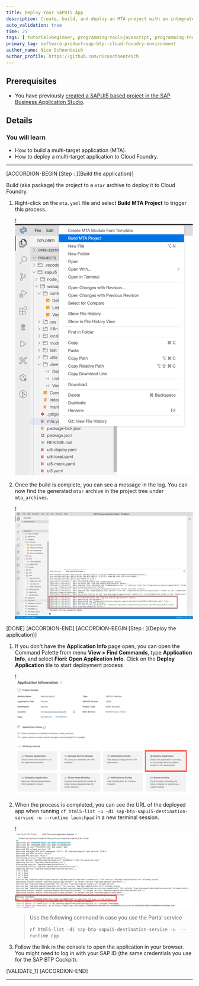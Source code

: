 ```yaml
---
title: Deploy Your SAPUI5 App
description: Create, build, and deploy an MTA project with an integrated SAPUI5 module to SAP BTP, Cloud Foundry environment
auto_validation: true
time: 25
tags: [ tutorial>beginner, programming-tool>javascript, programming-tool>sapui5, programming-tool>html5, software-product>sap-business-technology-platform, software-product>sap-business-application-studio]
primary_tag: software-product>sap-btp--cloud-foundry-environment
author_name: Nico Schoenteich
author_profile: https://github.com/nicoschoenteich
---
```


## Prerequisites
- You have previously [created a SAPUI5 based project in the SAP Business Application Studio](sapui5-101-create-project).

## Details
### You will learn
  - How to build a multi-target application (MTA).
  - How to deploy a multi-target application to Cloud Foundry.

---

[ACCORDION-BEGIN [Step : ](Build the application)]

Build (aka package) the project to a `mtar` archive to deploy it to Cloud Foundry.

1. Right-click on the `mta.yaml` file and select **Build MTA Project** to trigger this process.

    !![build](./buildMTA.png)

2. Once the build is complete, you can see a message in the log. You can now find the generated `mtar` archive in the project tree under `mta_archives`.

    !![buildSuccess](buildSuccess.png)

[DONE]
[ACCORDION-END]
[ACCORDION-BEGIN [Step : ](Deploy the application)]

1. If you don't have the **Application Info** page open, you can open the Command Palette from menu **View > Find Commands**, type **Application Info**, and select **Fiori: Open Application Info**. Click on the **Deploy Application** tile to start deployment process

    !![deploy](./deployTile.png)

2. When the process is completed, you can see the URL of the deployed app when running `cf html5-list -u -di sap-btp-sapui5-destination-service -u --runtime launchpad` in a new terminal session.

    !![cfapps](./deployedAppUrl.png)

    > Use the following command in case you use the Portal service
    >
    > `cf html5-list -di sap-btp-sapui5-destination-service -u  --runtime cpp`

3. Follow the link in the console to open the application in your browser. You might need to log in with your SAP ID (the same credentials you use for the SAP BTP Cockpit).

[VALIDATE_1]
[ACCORDION-END]


---
